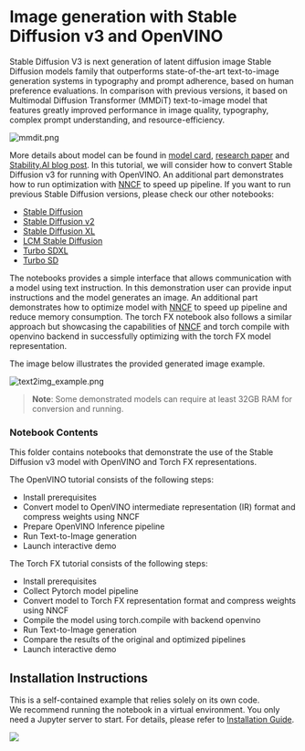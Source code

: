 # Image generation with Stable Diffusion v3 and OpenVINO

Stable Diffusion V3 is next generation of latent diffusion image Stable Diffusion models family that  outperforms state-of-the-art text-to-image generation systems in typography and prompt adherence, based on human preference evaluations. In comparison with previous versions, it based on Multimodal Diffusion Transformer (MMDiT) text-to-image model that features greatly improved performance in image quality, typography, complex prompt understanding, and resource-efficiency.

![mmdit.png](https://github.com/openvinotoolkit/openvino_notebooks/assets/29454499/dd079427-89f2-4d28-a10e-c80792d750bf)

More details about model can be found in [model card](https://huggingface.co/stabilityai/stable-diffusion-3-medium), [research paper](https://stability.ai/news/stable-diffusion-3-research-paper) and [Stability.AI blog post](https://stability.ai/news/stable-diffusion-3-medium).
In this tutorial, we will consider how to convert Stable Diffusion v3 for running with OpenVINO. An additional part demonstrates how to run optimization with [NNCF](https://github.com/openvinotoolkit/nncf/) to speed up pipeline.
If you want to run previous Stable Diffusion versions, please check our other notebooks:

* [Stable Diffusion](../stable-diffusion-text-to-image)
* [Stable Diffusion v2](../stable-diffusion-v2)
* [Stable Diffusion XL](../stable-diffusion-xl)
* [LCM Stable Diffusion](../latent-consistency-models-image-generation)
* [Turbo SDXL](../sdxl-turbo)
* [Turbo SD](../sketch-to-image-pix2pix-turbo)


The notebooks provides a simple interface that allows communication with a model using text instruction. In this demonstration user can provide input instructions and the model generates an image. An additional part demonstrates how to optimize model with [NNCF](https://github.com/openvinotoolkit/nncf/) to speed up pipeline and reduce memory consumption. The torch FX notebook also follows a similar approach but showcasing the capabilities of [NNCF](https://github.com/openvinotoolkit/nncf/) and torch compile with openvino backend in successfully optimizing with the torch FX model representation.

The image below illustrates the provided generated image example.

![text2img_example.png](https://github.com/openvinotoolkit/openvino_notebooks/assets/29454499/ac99098c-66ec-4b7b-9e01-e80625f1dc3f)

>**Note**: Some demonstrated models can require at least 32GB RAM for conversion and running.

### Notebook Contents

This folder contains notebooks that demonstrate the use of the Stable Diffusion v3 model with OpenVINO and Torch FX representations.

The OpenVINO tutorial consists of the following steps:

- Install prerequisites
- Convert model to OpenVINO intermediate representation (IR) format and compress weights using NNCF
- Prepare OpenVINO Inference pipeline
- Run Text-to-Image generation
- Launch interactive demo

The Torch FX tutorial consists of the following steps:

- Install prerequisites
- Collect Pytorch model pipeline
- Convert model to Torch FX representation format and compress weights using NNCF
- Compile the model using torch.compile with backend openvino
- Run Text-to-Image generation
- Compare the results of the original and optimized pipelines
- Launch interactive demo

## Installation Instructions

This is a self-contained example that relies solely on its own code.</br>
We recommend  running the notebook in a virtual environment. You only need a Jupyter server to start.
For details, please refer to [Installation Guide](../../README.md).

<img referrerpolicy="no-referrer-when-downgrade" src="https://static.scarf.sh/a.png?x-pxid=5b5a4db0-7875-4bfb-bdbd-01698b5b1a77&file=notebooks/stable-diffusion-v3/README.md" />

